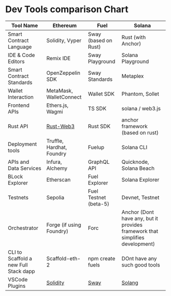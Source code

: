 # Dev Tools comparison Chart

| Tool Name   | Ethereum   | Fuel   | Solana      |
| ----------- | ---------- | ------ | ----------- |
| Smart Contract Language   | Solidity, Vyper       |  Sway (based on Rust)    |   Rust (with Anchor)    |
| IDE & Code Editors | Remix IDE | Sway Playground | Solana Playground |
| Smart Contract Standards | OpenZeppelin SDK | Sway Standards | Metaplex |
|  Wallet Interaction | MetaMask, WalletConnect | Wallet SDK | Phantom, Sollet |
| Frontend  APIs      | Ethers.js, Wagmi     | TS SDK    | solana / web3.js |
| Rust API   | [Rust-Web3](https://github.com/tomusdrw/rust-web3)   |  Rust SDK | anchor framework (based on rust)   |
| Deployment tools | Truffle, Hardhat, Foundry | Fuelup | Solana CLI |
| APIs and Data Services | Infura, Alchemy |GraphQL API  | Quicknode, Solana Beach |
| BLock Explorer | Etherscan | Fuel Explorer | Solana Explorer |
| Testnets | Sepolia | Fuel Testnet (beta-5) | Devnet, Testnet |
| Orchestrator | Forge (if using Foundry) | Forc | Anchor (Dont have any, but it provides framework that simplifies development) |
| CLI to Scaffold a new Full Stack dapp | Scaffold-eth-2 | npm create fuels | DOnt have any such good tools |
| VSCode Plugins | [Solidity](https://marketplace.visualstudio.com/items?itemName=JuanBlanco.solidity) | [Sway](https://marketplace.visualstudio.com/items?itemName=FuelLabs.sway-vscode-plugin) | [Solang](https://marketplace.visualstudio.com/items?itemName=solang.solang) |
